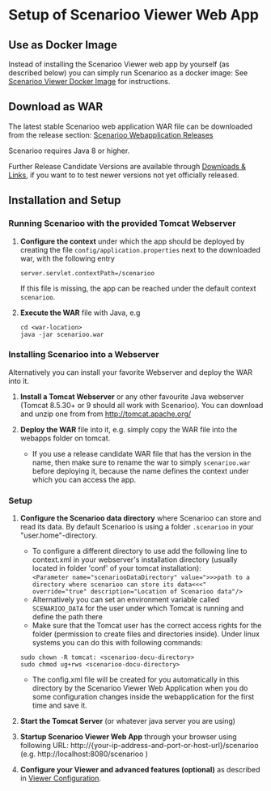 # Setup of Scenarioo Viewer Web App

## Use as Docker Image

Instead of installing the Scenarioo Viewer web app by yourself (as described below) you can simply run Scenarioo as a docker image: See [Scenarioo Viewer Docker Image](Scenarioo-Viewer-Docker-Image.md) for instructions.

## Download as WAR

The latest stable Scenarioo web application WAR file can be downloaded from the release section:
[Scenarioo Webapplication Releases](https://github.com/scenarioo/scenarioo/releases)

Scenarioo requires Java 8 or higher.

Further Release Candidate Versions are available through [Downloads & Links](../downloads-and-links.md), if you want to to test newer versions not yet officially released.

## Installation and Setup
### Running Scenarioo with the provided Tomcat Webserver
1. **Configure the context** under which the app should be deployed by creating the file `config/application.properties` next to the downloaded war, with the following entry
     ```
     server.servlet.contextPath=/scenarioo
     ```
     If this file is missing, the app can be reached under the default context `scenarioo`.

2. **Execute the WAR** file with Java, e.g 
     ```
     cd <war-location>
     java -jar scenarioo.war
     ```

### Installing Scenarioo into a Webserver
Alternatively you can install your favorite Webserver and deploy the WAR into it.

1. **Install a Tomcat Webserver** or any other favourite Java webserver (Tomcat 8.5.30+ or 9 should all work with Scenarioo). You can download and unzip one from from http://tomcat.apache.org/ 

2. **Deploy the WAR** file into it, e.g. simply copy the WAR file into the webapps folder on tomcat. 
    * If you use a release candidate WAR file that has the version in the name, then make sure to rename the war to simply `scenarioo.war` before deploying it, because the name defines the context under which you can access the app.

### Setup
1. **Configure the Scenarioo data directory** where Scenarioo can store and read its data. By default Scenarioo is using a folder `.scenarioo` in your "user.home"-directory.
    * To configure a different directory to use add the following line to context.xml in your webserver's installation directory (usually located in folder 'conf' of your tomcat installation):  
`<Parameter name="scenariooDataDirectory" value=">>>path to a directory where scenarioo can store its data<<<" override="true" description="Location of Scenarioo data"/>`
    * Alternatively you can set an environment variable called `SCENARIOO_DATA` for the user under which Tomcat is running and define the path there
    * Make sure that the Tomcat user has the correct access rights for the folder (permission to create files and directories inside). Under linux systems you can do this with following commands:
     ```
     sudo chown -R tomcat: <scenarioo-docu-directory>
     sudo chmod ug+rws <scenarioo-docu-directory> 
     ```
    * The config.xml file will be created for you automatically in this directory by the Scenarioo Viewer Web Application when you do some configuration changes inside the webapplication for the first time and save it.

2. **Start the Tomcat Server** (or whatever java server you are using)

3. **Startup Scenarioo Viewer Web App** through your browser using following URL: http://{your-ip-address-and-port-or-host-url}/scenarioo (e.g. http://localhost:8080/scenarioo )

4. **Configure your Viewer and advanced features (optional)** as described in [Viewer Configuration](Configuration.md).
